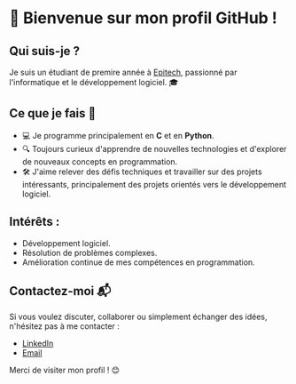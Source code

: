 # 👋 Bienvenue sur mon profil GitHub !

## Qui suis-je ?  
Je suis un étudiant de premire année à [Epitech](https://www.epitech.eu), passionné par l'informatique et le développement logiciel. 🎓 

## Ce que je fais 🚀  
- 💻 Je programme principalement en **C** et en **Python**.  
- 🔍 Toujours curieux d'apprendre de nouvelles technologies et d'explorer de nouveaux concepts en programmation.  
- 🛠️ J'aime relever des défis techniques et travailler sur des projets intéressants, principalement des projets orientés vers le développement logiciel.
## Intérêts :  
  - Développement logiciel.
  - Résolution de problèmes complexes.  
  - Amélioration continue de mes compétences en programmation.
## Contactez-moi 📬  
Si vous voulez discuter, collaborer ou simplement échanger des idées, n'hésitez pas à me contacter :  
- [LinkedIn](www.linkedin.com/in/arthur-girardin-calbe)  
- [Email](mailto:arthur.girardin-calbe@epitech.eu)

Merci de visiter mon profil ! 😊
